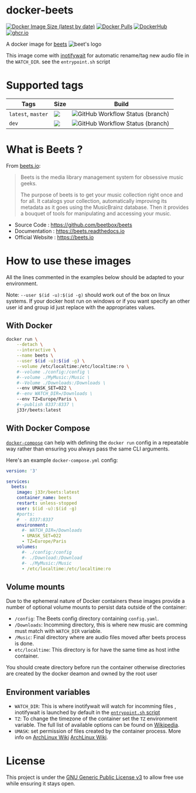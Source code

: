 # docker-beets

[![Docker Image Size (latest by date)](https://img.shields.io/docker/image-size/j33r/beets?style=flat-square)](https://microbadger.com/images/j33r/beets)
[![Docker Pulls](https://img.shields.io/docker/pulls/j33r/beets?style=flat-square)](https://hub.docker.com/r/j33r/beets)
[![DockerHub](https://img.shields.io/badge/Dockerhub-j33r/beets-%232496ED?logo=docker&style=flat-square)](https://hub.docker.com/r/j33r/beets)
[![ghcr.io](https://img.shields.io/badge/ghrc%2Eio-jee%2D-r/beets-%232496ED?logo=github&style=flat-square)](https://ghcr.io/jee-r/beets)

A docker image for [beets](https://beets.io) ![beet's logo](https://imgur.com/nTxLjGG.png)

This image come with [inotifywait](https://man.archlinux.org/man/inotifywait.1) for automatic rename/tag new audio file in the `WATCH_DIR`. see the `entrypoint.sh` script

# Supported tags

| Tags | Size | Build |
|-|-|-|
| `latest`, `master` | ![](https://img.shields.io/docker/image-size/j33r/beets/latest?style=flat-square) | ![GitHub Workflow Status (branch)](https://img.shields.io/github/workflow/status/jee-r/docker-beets/Deploy/master?style=flat-square) 
| `dev` | ![](https://img.shields.io/docker/image-size/j33r/beets/dev?style=flat-square) | ![GitHub Workflow Status (branch)](https://img.shields.io/github/workflow/status/jee-r/docker-beets/Deploy/dev?style=flat-square)

# What is Beets ?

From [beets.io](https://beets.io):

> Beets is the media library management system for obsessive music geeks.
> 
> The purpose of beets is to get your music collection right once and for all. It catalogs your collection, automatically improving its metadata as it goes using the MusicBrainz database. Then it provides a bouquet of tools for manipulating and accessing your music.

- Source Code : https://github.com/beetbox/beets
- Documentation : https://beets.readthedocs.io
- Official Website : https://beets.io

# How to use these images

All the lines commented in the examples below should be adapted to your environment. 

Note: `--user $(id -u):$(id -g)` should work out of the box on linux systems. If your docker host run on windows or if you want specify an other user id and group id just replace with the appropriates values.

## With Docker

```bash
docker run \
    --detach \
    --interactive \
    --name beets \
    --user $(id -u):$(id -g) \
    --volume /etc/localtime:/etc/localtime:ro \
    #--volume ./config:/config \
    #--volume ./MyMusic:/Music \
    #--Volume ./Downloads:/Downloads \
    --env UMASK_SET=022 \
    #--env WATCH_DIR=/Downloads \
    --env TZ=Europe/Paris \
    #--publish 8337:8337 \
    j33r/beets:latest
```

## With Docker Compose

[`docker-compose`](https://docs.docker.com/compose/) can help with defining the `docker run` config in a repeatable way rather than ensuring you always pass the same CLI arguments.

Here's an example `docker-compose.yml` config:

```yaml
version: '3'

services:
  beets:
    image: j33r/beets:latest
    container_name: beets
    restart: unless-stopped
    user: $(id -u):$(id -g)
    #ports:
    #  - 8337:8337
    environment:
      #- WATCH_DIR=/Downloads
      - UMASK_SET=022
      - TZ=Europe/Paris
    volumes:
      #- ./config:/config
      #- ./Download:/Download
      #- ./MyMusic:/Music
      - /etc/localtime:/etc/localtime:ro
```

## Volume mounts

Due to the ephemeral nature of Docker containers these images provide a number of optional volume mounts to persist data outside of the container:

- `/config`: The Beets config directory containing `config.yaml`.
- `/Downloads`: Incomming directory, this is where new music are comming must match with `WATCH_DIR` variable.
- `/Music`: Final directory where are audio files moved after beets process is done.
- `etc/localtime`: This directory is for have the same time as host inthe container.

You should create directory before run the container otherwise directories are created by the docker deamon and owned by the root user

## Environment variables

- `WATCH_DIR`: This is where inotifywait will watch for incomming files , inotifywait is launched by default in the [`entrypoint.sh` script](/rootfs/usr/local/bin/entrypoint.sh)   
- `TZ`: To change the timezone of the container set the `TZ` environment variable. The full list of available options can be found on [Wikipedia](https://en.wikipedia.org/wiki/List_of_tz_database_time_zones).
- `UMASK`: set permission of files created by the container process. More info on [ArchLinux Wiki](https://wiki.archlinux.org/title/Umask) [ArchLinux Wiki](https://wiki.archlinux.org/title/Umask).

# License

This project is under the [GNU Generic Public License v3](/LICENSE) to allow free use while ensuring it stays open.
